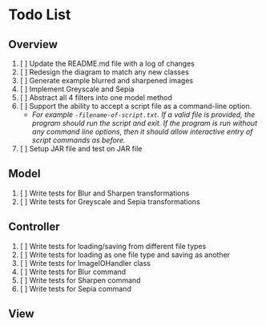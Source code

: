 # Todo List

## Overview

1. [ ] Update the README.md file with a log of changes
2. [ ] Redesign the diagram to match any new classes
3. [ ] Generate example blurred and sharpened images
4. [ ] Implement Greyscale and Sepia
5. [ ] Abstract all 4 filters into one model method
6. [ ] Support the ability to accept a script file as a command-line option.
    * _For example `-filename-of-script.txt`. If a valid file is provided, the program should run
      the script and exit. If the program is run without any command line options, then it should
      allow interactive entry of script commands as before._
7. [ ] Setup JAR file and test on JAR file

## Model

1. [ ] Write tests for Blur and Sharpen transformations
2. [ ] Write tests for Greyscale and Sepia transformations

## Controller

1. [ ] Write tests for loading/saving from different file types
2. [ ] Write tests for loading as one file type and saving as another
3. [ ] Write tests for ImageIOHandler class
4. [ ] Write tests for Blur command
5. [ ] Write tests for Sharpen command
8. [ ] Write tests for Sepia command

## View

